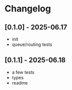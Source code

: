 # Changelog

## [0.1.0] - 2025-06.17

- init
- queue/routing tests

## [0.1.1] - 2025-06.18

- a few tests
- types
- readme